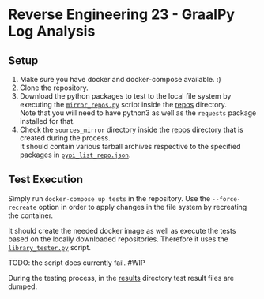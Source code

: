 # Reverse Engineering 23 - GraalPy Log Analysis

## Setup
1. Make sure you have docker and docker-compose available. :)
2. Clone the repository.
3. Download the python packages to test to the local file system by executing the [`mirror_repos.py`](./repos/mirror_repos.py) script inside the [repos](./repos) directory.<br>
Note that you will need to have python3 as well as the `requests` package installed for that.
4. Check the `sources_mirror` directory inside the [repos](./repos) directory that is created during the process.<br>
It should contain various tarball archives respective to the specified packages in [`pypi_list_repo.json`](./repos/pypi_list_repo.json).

## Test Execution
Simply run `docker-compose up tests` in the repository.
Use the `--force-recreate` option in order to apply changes in the file system by recreating the container.

It should create the needed docker image as well as execute the tests based on the locally downloaded repositories.
Therefore it uses the [`library_tester.py`](./tests/library_tester.py) script.

TODO: the script does currently fail. #WIP

During the testing process, in the [results](./results) directory test result files are dumped.

